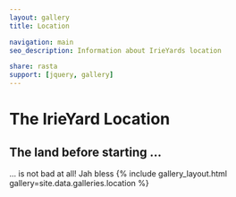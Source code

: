 ```yaml
---
layout: gallery
title: Location

navigation: main
seo_description: Information about IrieYards location

share: rasta
support: [jquery, gallery]
---
```


# The IrieYard Location

## The land before starting ...
... is not bad at all! Jah bless
{% include gallery_layout.html gallery=site.data.galleries.location %}